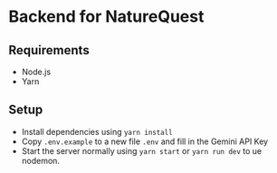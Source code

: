 # Backend for NatureQuest

## Requirements
- Node.js
- Yarn


## Setup
- Install dependencies using `yarn install`
- Copy `.env.example` to a new file `.env` and fill in the Gemini API Key
- Start the server normally using `yarn start` or `yarn run dev` to ue nodemon.
